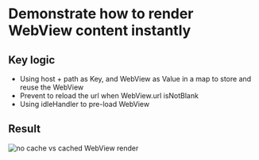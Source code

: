 # Demonstrate how to render WebView content instantly

## Key logic

* Using host + path as Key, and WebView as Value in a map to store and reuse the WebView
* Prevent to reload the url when WebView.url isNotBlank
* Using idleHandler to pre-load WebView




## Result

![no cache vs cached WebView render](https://i.imgur.com/ZEivLwz.png)